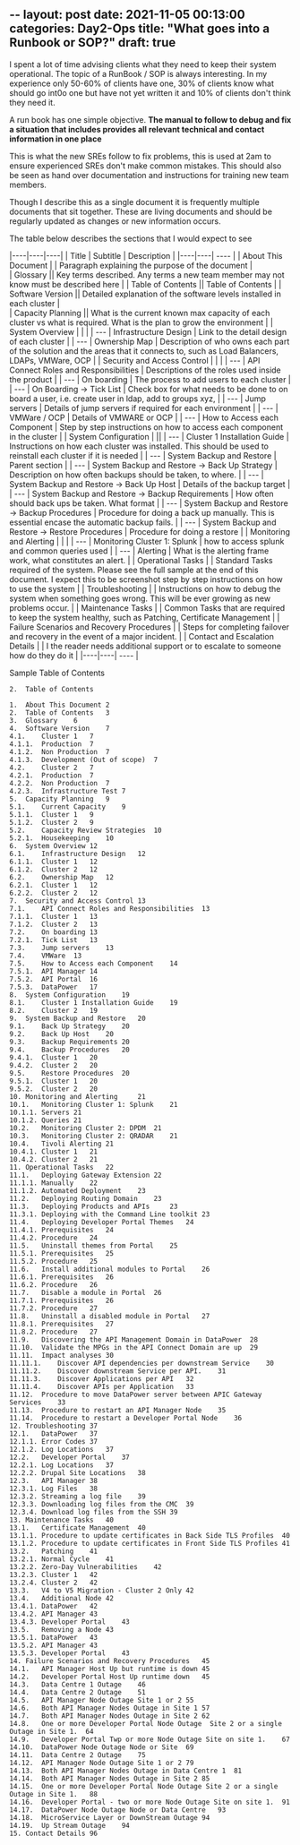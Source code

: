 --
layout: post
date: 2021-11-05 00:13:00
categories: Day2-Ops
title: "What goes into a Runbook or SOP?"
draft: true
---

I spent a lot of time advising clients what they need to keep their system operational. The topic of a RunBook / SOP is always interesting. In my experience only 50-60% of clients have one, 30% of clients know what should go int0o one but have not yet written it and 10% of clients don't think they need it.

<!--more-->

A run book has one simple objective.
**The manual to follow to debug and fix a situation that includes  provides all relevant technical and contact information in one place**

This is what the new SREs follow to fix problems, this is used at 2am to ensure experienced SREs don't make common mistakes.  This should also be seen as hand over documentation and instructions for training new team members.

Though I describe this as a single document it is frequently multiple documents that sit together. These are living documents and should be regularly updated as changes or new information occurs.

The table below describes the sections that I would expect to see


|----|----|----|
| Title | Subtitle  | Description  |
|----|----| ---- |
| About This Document  | | Paragraph explaining the purpose of the document |  
| Glossary	|| Key terms described. Any terms a new team member may not know must be described here |
|	Table of Contents	 || Table of Contents |
| Software Version 	 ||  Detailed explanation of the software levels installed in each cluster |  
|	Capacity Planning	 || What is the current known max capacity of each cluster vs what is required. What is the plan to grow the environment  |
|	System Overview | | |
| --- | Infrastructure Design |  Link to the detail design of each cluster |
| --- |	Ownership Map	 | Description of who owns each part of the solution and the areas that it connects to, such as Load Balancers, LDAPs, VMWare, OCP |
| Security and Access Control | | |
| --- |	API Connect Roles and Responsibilities	|  Descriptions of the roles used inside the product |
| --- | On boarding	| The process to add users to each cluster |
| --- | On Boarding -> Tick List	| Check box for what needs to be done to on board a user, i.e. create user in ldap, add to groups xyz, |
| --- |	Jump servers	| Details of jump servers if required for each environment |
| --- | VMWare / OCP | Details of VMWARE or OCP |
| --- | How to Access each Component	| Step by step instructions on how to access each  component in the cluster |
| System Configuration | ||
| --- | Cluster 1 Installation Guide	| Instructions on how each cluster was installed. This should be used to reinstall each cluster if it is needed |
| --- |	System Backup and Restore 	| Parent section |
| --- |	System Backup and Restore  -> Back Up Strategy	| Description on how often backups should be taken, to where. |
| --- |	System Backup and Restore  -> Back Up Host	| Details of the backup target |
| --- |	System Backup and Restore  -> Backup Requirements	 | How often should back ups be taken. What format |
| --- |	System Backup and Restore  -> Backup Procedures	 | Procedure for doing a back up manually. This is essential encase the automatic backup fails. |
| --- |	System Backup and Restore  -> Restore Procedures	 | Procedure for doing a restore  |
|	Monitoring and Alerting 	| |   |
| --- | Monitoring Cluster 1: Splunk	| how to access splunk and common queries used |
| --- | Alerting	| What is the alerting frame work, what constitutes an alert. |
| 	Operational Tasks	 | | Standard Tasks required of the system. Please see the full sample at the end of this document. I expect this to be screenshot step by step instructions on how to use the system |
|	 Troubleshooting	| | Instructions on how to debug the system when something goes wrong. This will be ever growing as new problems occur. |
| Maintenance Tasks	| | Common Tasks that are required to keep the system healthy, such as Patching, Certificate Management |
|	Failure Scenarios and Recovery Procedures	| | Steps for completing failover and recovery in the event of a major incident. |
|	Contact and Escalation Details	|  |  I the reader needs additional support or to escalate to someone how do they do it |
|----|----| ---- |



Sample Table of Contents
```
2.	Table of Contents

1.	About This Document	2
2.	Table of Contents	3
3.	Glossary	6
4.	Software Version 	7
4.1.	Cluster 1	7
4.1.1.	Production	7
4.1.2.	Non Production	7
4.1.3.	Development (Out of scope)	7
4.2.	Cluster 2	7
4.2.1.	Production	7
4.2.2.	Non Production	7
4.2.3.	Infrastructure Test	7
5.	Capacity Planning	9
5.1.	Current Capacity	9
5.1.1.	Cluster 1	9
5.1.2.	Cluster 2	9
5.2.	Capacity Review Strategies	10
5.2.1.	Housekeeping	10
6.	System Overview	12
6.1.	Infrastructure Design	12
6.1.1.	Cluster 1	12
6.1.2.	Cluster 2	12
6.2.	Ownership Map	12
6.2.1.	Cluster 1	12
6.2.2.	Cluster 2	12
7.	Security and Access Control	13
7.1.	API Connect Roles and Responsibilities	13
7.1.1.	Cluster 1	13
7.1.2.	Cluster 2	13
7.2.	On boarding	13
7.2.1.	Tick List	13
7.3.	Jump servers	13
7.4.	VMWare	13
7.5.	How to Access each Component	14
7.5.1.	API Manager	14
7.5.2.	API Portal	16
7.5.3.	DataPower	17
8.	System Configuration	19
8.1.	Cluster 1 Installation Guide	19
8.2.	Cluster 2	19
9.	System Backup and Restore 	20
9.1.	Back Up Strategy	20
9.2.	Back Up Host	20
9.3.	Backup Requirements	20
9.4.	Backup Procedures	20
9.4.1.	Cluster 1	20
9.4.2.	Cluster 2	20
9.5.	Restore Procedures	20
9.5.1.	Cluster 1	20
9.5.2.	Cluster 2	20
10.	Monitoring and Alerting 	21
10.1.	Monitoring Cluster 1: Splunk	21
10.1.1.	Servers	21
10.1.2.	Queries	21
10.2.	Monitoring Cluster 2: DPDM	21
10.3.	Monitoring Cluster 2: QRADAR	21
10.4.	Tivoli Alerting	21
10.4.1.	Cluster 1	21
10.4.2.	Cluster 2	21
11.	Operational Tasks	22
11.1.	Deploying Gateway Extension	22
11.1.1.	Manually	22
11.1.2.	Automated Deployment	23
11.2.	Deploying Routing Domain	23
11.3.	Deploying Products and APIs 	23
11.3.1.	Deploying with the Command Line toolkit	23
11.4.	Deploying Developer Portal Themes	24
11.4.1.	Prerequisites	24
11.4.2.	Procedure	24
11.5.	Uninstall themes from Portal	25
11.5.1.	Prerequisites	25
11.5.2.	Procedure	25
11.6.	Install additional modules to Portal	26
11.6.1.	Prerequisites	26
11.6.2.	Procedure	26
11.7.	Disable a module in Portal	26
11.7.1.	Prerequisites	26
11.7.2.	Procedure	27
11.8.	Uninstall a disabled module in Portal	27
11.8.1.	Prerequisites	27
11.8.2.	Procedure	27
11.9.	Discovering the API Management Domain in DataPower	28
11.10.	Validate the MPGs in the API Connect Domain are up	29
11.11.	Impact analyses	30
11.11.1.	Discover API dependencies per downstream Service	30
11.11.2.	Discover downstream Service per API.	31
11.11.3.	Discover Applications per API	32
11.11.4.	Discover APIs per Application	33
11.12.	Procedure to move DataPower server between APIC Gateway Services	33
11.13.	Procedure to restart an API Manager Node	35
11.14.	Procedure to restart a Developer Portal Node	36
12.	Troubleshooting	37
12.1.	DataPower	37
12.1.1.	Error Codes	37
12.1.2.	Log Locations	37
12.2.	Developer Portal	37
12.2.1.	Log Locations	37
12.2.2.	Drupal Site Locations	38
12.3.	API Manager	38
12.3.1.	Log Files	38
12.3.2.	Streaming a log file	39
12.3.3.	Downloading log files from the CMC	39
12.3.4.	Download log files from the SSH	39
13.	Maintenance Tasks	40
13.1.	Certificate Management	40
13.1.1.	Procedure to update certificates in Back Side TLS Profiles	40
13.1.2.	Procedure to update certificates in Front Side TLS Profiles	41
13.2.	Patching	41
13.2.1.	Normal Cycle	41
13.2.2.	Zero-Day Vulnerabilities	42
13.2.3.	Cluster 1	42
13.2.4.	Cluster 2	42
13.3.	V4 to V5 Migration - Cluster 2 Only	42
13.4.	Additional Node	42
13.4.1.	DataPower	42
13.4.2.	API Manager	43
13.4.3.	Developer Portal	43
13.5.	Removing a Node	43
13.5.1.	DataPower	43
13.5.2.	API Manager	43
13.5.3.	Developer Portal	43
14.	Failure Scenarios and Recovery Procedures	45
14.1.	API Manager Host Up but runtime is down	45
14.2.	Developer Portal Host Up runtime down	45
14.3.	Data Centre 1 Outage	46
14.4.	Data Centre 2 Outage	51
14.5.	API Manager Node Outage Site 1 or 2	55
14.6.	Both API Manager Nodes Outage in Site 1	57
14.7.	Both API Manager Nodes Outage in Site 2	62
14.8.	One or more Developer Portal Node Outage  Site 2 or a single Outage in Site 1.	64
14.9.	Developer Portal Twp or more Node Outage Site on site 1.	67
14.10.	DataPower Node Outage Node or Site	69
14.11.	Data Centre 2 Outage	75
14.12.	API Manager Node Outage Site 1 or 2	79
14.13.	Both API Manager Nodes Outage in Data Centre 1	81
14.14.	Both API Manager Nodes Outage in Site 2	85
14.15.	One or more Developer Portal Node Outage Site 2 or a single Outage in Site 1.	88
14.16.	Developer Portal - two or more Node Outage Site on site 1.	91
14.17.	DataPower Node Outage Node or Data Centre	93
14.18.	MicroService Layer or DownStream Outage	94
14.19.	Up Stream Outage	94
15.	Contact Details	96
```
